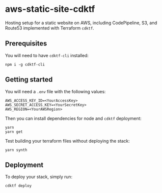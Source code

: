 # aws-static-site-cdktf
Hosting setup for a static website on AWS, including CodePipeline, S3, and Route53 implemented with Terraform `cdktf`.

## Prerequisites
You will need to have `cdktf-cli` installed:
```
npm i -g cdktf-cli
```

## Getting started
You will need a `.env` file with the following values:
```
AWS_ACCESS_KEY_ID=<YourAccessKey>
AWS_SECRET_ACCESS_KEY=<YourSecretKey>
AWS_REGION=<YourAWSRegion>
```

Then you can install dependencies for node and `cdktf` deployment:
```
yarn
yarn get
```

Test building your terraform files without deploying the stack:
```
yarn synth
```

## Deployment
To deploy your stack, simply run:
```
cdktf deploy
```
